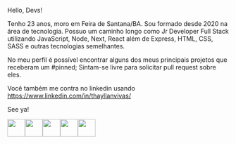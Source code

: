 Hello, Devs!

Tenho 23 anos, moro em Feira de Santana/BA. 
Sou formado desde 2020 na área de tecnologia. 
Possuo um caminho longo como Jr Developer Full Stack utilizando JavaScript, Node, Next, React além de Express, HTML, CSS, SASS e outras tecnologias semelhantes.

No meu perfil é possível encontrar alguns dos meus principais projetos que receberam um #pinned; Sintam-se livre para solicitar pull request sobre eles.

Você também me contra no linkedin usando https://www.linkedin.com/in/thayllanvivas/

See ya!

<img src="https://cdn.jsdelivr.net/gh/devicons/devicon/icons/nodejs/nodejs-original.svg" height='40' width='40'/><img src="https://cdn.jsdelivr.net/gh/devicons/devicon/icons/javascript/javascript-original.svg" height='40' width='40'/><img src="https://cdn.jsdelivr.net/gh/devicons/devicon/icons/express/express-original.svg" height='40' width='40' /><img src="https://cdn.jsdelivr.net/gh/devicons/devicon/icons/nextjs/nextjs-original-wordmark.svg" height='40' width='40' /><img src="https://cdn.jsdelivr.net/gh/devicons/devicon/icons/react/react-original-wordmark.svg" height='40' width='40' />
